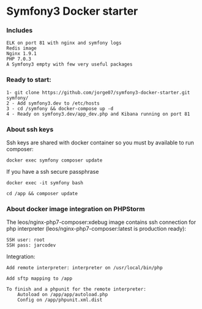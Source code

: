 Symfony3 Docker starter
===========

### Includes
    
    ELK on port 81 with nginx and symfony logs
    Redis image
    Nginx 1.9.1
    PHP 7.0.3
    A Symfony3 empty with few very useful packages
    

### Ready to start:
    
    1- git clone https://github.com/jorge07/symfony3-docker-starter.git symfony/
    2 - Add symfony3.dev to /etc/hosts
    3 - cd /symfony && docker-compose up -d
    4 - Ready on symfony3.dev/app_dev.php and Kibana running on port 81
    
### About ssh keys

Ssh keys are shared with docker container so you must by available to run composer:
    
    docker exec symfony composer update
    
If you have a ssh secure passphrase

    docker exec -it symfony bash
    
    cd /app && composer update

### About docker image integration on PHPStorm

The leos/nginx-php7-composer:xdebug image contains ssh connection for php interpreter (leos/nginx-php7-composer:latest is production ready):
    
    SSH user: root
    SSH pass: jarcodev

Integration:

    Add remote interpreter: interpreter on /usr/local/bin/php

    Add sftp mapping to /app
    
    To finish and a phpunit for the remote interpreter:
        Autoload on /app/app/autoload.php
        Config on /app/phpunit.xml.dist
